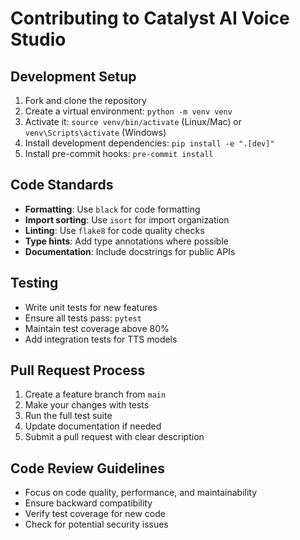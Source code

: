 # Contributing to Catalyst AI Voice Studio

## Development Setup

1. Fork and clone the repository
2. Create a virtual environment: `python -m venv venv`
3. Activate it: `source venv/bin/activate` (Linux/Mac) or `venv\Scripts\activate` (Windows)
4. Install development dependencies: `pip install -e ".[dev]"`
5. Install pre-commit hooks: `pre-commit install`

## Code Standards

- **Formatting**: Use `black` for code formatting
- **Import sorting**: Use `isort` for import organization
- **Linting**: Use `flake8` for code quality checks
- **Type hints**: Add type annotations where possible
- **Documentation**: Include docstrings for public APIs

## Testing

- Write unit tests for new features
- Ensure all tests pass: `pytest`
- Maintain test coverage above 80%
- Add integration tests for TTS models

## Pull Request Process

1. Create a feature branch from `main`
2. Make your changes with tests
3. Run the full test suite
4. Update documentation if needed
5. Submit a pull request with clear description

## Code Review Guidelines

- Focus on code quality, performance, and maintainability
- Ensure backward compatibility
- Verify test coverage for new code
- Check for potential security issues